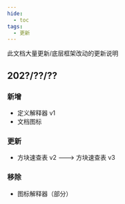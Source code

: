 ```yaml
---
hide:
  - toc
tags:
  - 更新
---
```


此文档大量更新/底层框架改动的更新说明

## 202?/??/??
### 新增
- 定义解释器 v1
- 文档图标

### 更新
- 方块速查表 v2 ---> 方块速查表 v3

### 移除
- 图标解释器（部分）